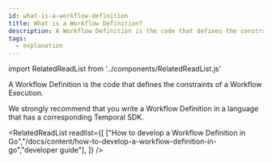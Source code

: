 ```yaml
---
id: what-is-a-workflow-definition
title: What is a Workflow Definition?
description: A Workflow Definition is the code that defines the constraints of a Workflow Execution.
tags:
  - explanation
---
```


import RelatedReadList from '../components/RelatedReadList.js'

A Workflow Definition is the code that defines the constraints of a Workflow Execution.

We strongly recommend that you write a Workflow Definition in a language that has a corresponding Temporal SDK.

<RelatedReadList
readlist={[
["How to develop a Workflow Definition in Go","/docs/content/how-to-develop-a-workflow-definition-in-go","developer guide"],
]}
/>

<!--TODO add content for these links:
["How develop a Workflow Definition in Java","/docs/content/how-to-develop-a-workflow-definition-in-java","developer guide"],
["How develop a Workflow Definition in Node.js","/docs/content/how-to-develop-a-workflow-definition-in-node","developer guide"],
["How develop a Workflow Definition in PHP","/docs/content/how-to-develop-a-workflow-definition-in-php","developer guide"],
-->
